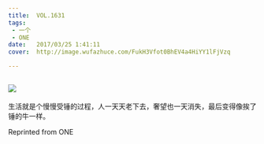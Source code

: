 ```yaml
---
title:	VOL.1631
tags:
 - 一个
 - ONE
date:	2017/03/25 1:41:11
cover:	http://image.wufazhuce.com/FukH3Vfot0BhEV4a4HiYY1lFjVzq

---
```

![](http://image.wufazhuce.com/FukH3Vfot0BhEV4a4HiYY1lFjVzq)
---

生活就是个慢慢受锤的过程，人一天天老下去，奢望也一天消失，最后变得像挨了锤的牛一样。
 
Reprinted from ONE
